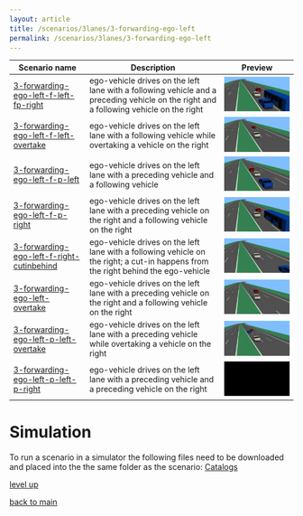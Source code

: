 ```yaml
---
layout: article
title: /scenarios/3lanes/3-forwarding-ego-left
permalink: /scenarios/3lanes/3-forwarding-ego-left
---
```

| Scenario name  | Description |  Preview | 
| ------------- | ------------- | --------- |
| [3-forwarding-ego-left-f-left-fp-right](/scenarios/3lanes/3-forwarding-ego-left/3-forwarding-ego-left-f-left-fp-right.xosc)  | ego-vehicle drives on the left lane with a following vehicle and a preceding vehicle on the right and a following vehicle on the right  |  ![image](3-forwarding-ego-left-f-left-fp-right.gif)  | 
| [3-forwarding-ego-left-f-left-overtake](/scenarios/3lanes/3-forwarding-ego-left/3-forwarding-ego-left-f-left-overtake.xosc)  | ego-vehicle drives on the left lane with a following vehicle while overtaking a vehicle on the right  |  ![image](3-forwarding-ego-left-f-left-overtake.gif)  | 
| [3-forwarding-ego-left-f-p-left](/scenarios/3lanes/3-forwarding-ego-left/3-forwarding-ego-left-f-p-left.xosc)  | ego-vehicle drives on the left lane with a preceding vehicle and a following vehicle  |  ![image](3-forwarding-ego-left-f-p-left.gif)  | 
| [3-forwarding-ego-left-f-p-right](/scenarios/3lanes/3-forwarding-ego-left/3-forwarding-ego-left-f-p-right.xosc)  | ego-vehicle drives on the left lane with a preceding vehicle on the right and a following vehicle on the right  |  ![image](3-forwarding-ego-left-f-p-right.gif)  | 
| [3-forwarding-ego-left-f-right-cutinbehind](/scenarios/3lanes/3-forwarding-ego-left/3-forwarding-ego-left-f-right-cutinbehind.xosc)  | ego-vehicle drives on the left lane with a following vehicle on the right; a cut-in happens from the right behind the ego-vehicle  |  ![image](3-forwarding-ego-left-f-right-cutinbehind.gif)  | 
| [3-forwarding-ego-left-overtake](/scenarios/3lanes/3-forwarding-ego-left/3-forwarding-ego-left-overtake.xosc)  | ego-vehicle drives on the left lane with a preceding vehicle on the right and a following vehicle on the right  |  ![image](3-forwarding-ego-left-overtake.gif)  | 
| [3-forwarding-ego-left-p-left-overtake](/scenarios/3lanes/3-forwarding-ego-left/3-forwarding-ego-left-p-left-overtake.xosc)  | ego-vehicle drives on the left lane with a preceding vehicle while overtaking a vehicle on the right  |  ![image](3-forwarding-ego-left-p-left-overtake.gif)  | 
| [3-forwarding-ego-left-p-left-p-right](/scenarios/3lanes/3-forwarding-ego-left/3-forwarding-ego-left-p-left-p-right.xosc)  | ego-vehicle drives on the left lane with a preceding vehicle and a preceding vehicle on the right  |  ![image](3-forwarding-ego-left-p-left-p-right.gif)  | 

# Simulation

To run a scenario in a simulator the following files need to be downloaded and placed into the the same folder as the scenario: [Catalogs](https://downgit.github.io/#/home?url=https://github.com/Leviathan321/Leviathan321.github.io/tree/gh-pages-local/Catalogs)

[level up](../)

[back to main](/)

